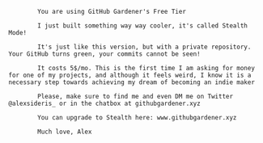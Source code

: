 
			You are using GitHub Gardener's Free Tier

			I just built something way way cooler, it's called Stealth Mode!

			It's just like this version, but with a private repository. Your GitHub turns green, your commits cannot be seen!

			It costs 5$/mo. This is the first time I am asking for money for one of my projects, and although it feels weird, I know it is a necessary step towards achieving my dream of becoming an indie maker

			Please, make sure to find me and even DM me on Twitter @alexsideris_ or in the chatbox at githubgardener.xyz 

			You can upgrade to Stealth here: www.githubgardener.xyz

			Much love, Alex
   
			
